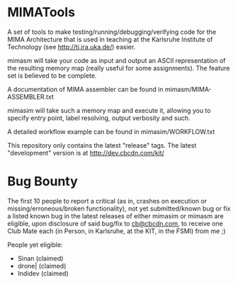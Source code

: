 MIMATools
=========

A set of tools to make testing/running/debugging/verifying code for the MIMA Architecture that is used in teaching at the Karlsruhe Institute of Technology (see http://ti.ira.uka.de/) easier.

mimasm will take your code as input and output an ASCII representation of the resulting memory map (really useful for some assignments). The feature set is believed to be complete.

A documentation of MIMA assembler can be found in mimasm/MIMA-ASSEMBLER.txt


mimasim will take such a memory map and execute it, allowing you to specify entry point, label resolving, output verbosity and such. 

A detailed workflow example can be found in mimasim/WORKFLOW.txt

This repository only contains the latest "release" tags. The latest "development" version is at http://dev.cbcdn.com/kit/

Bug Bounty
==========
The first 10 people to report a critical (as in, crashes on execution or missing/erroneous/broken functionality), 
not yet submitted/known bug or fix a listed known bug in the latest releases of either mimasim or mimasm are eligible,
upon disclosure of said bug/fix to cb@cbcdn.com, to receive one Club Mate each (in Person, in Karlsruhe, at the KIT, 
in the FSMI) from me ;)

People yet eligible:

* Sinan (claimed)
* drone| (claimed)
* Indidev (claimed)
